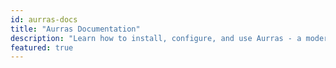 ```yaml
---
id: aurras-docs
title: "Aurras Documentation"
description: "Learn how to install, configure, and use Aurras - a modern terminal music player for managing your audio library from the command line."
featured: true
---
```

